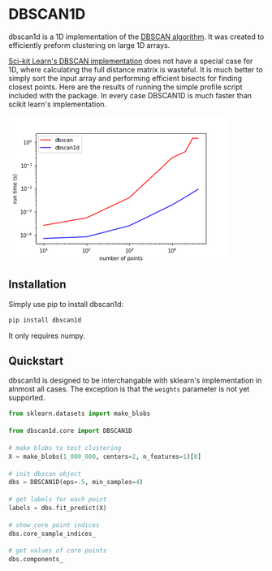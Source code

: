# DBSCAN1D
dbscan1d is a 1D implementation of the [DBSCAN algorithm](https://en.wikipedia.org/wiki/DBSCAN). It was created to efficiently
preform clustering on large 1D arrays.

[Sci-kit Learn's DBSCAN implementation](https://scikit-learn.org/stable/modules/generated/sklearn.cluster.DBSCAN.html) does
not have a special case for 1D, where calculating the full distance matrix is wasteful. It is much better to simply sort
the input array and performing efficient bisects for finding closest points. Here are the results of running the simple
profile script included with the package. In every case DBSCAN1D is much faster than scikit learn's implementation.

![image](https://github.com/d-chambers/dbscan1d/raw/master/profile_results.png)

## Installation
Simply use pip to install dbscan1d:
```bash
pip install dbscan1d
```
It only requires numpy.

## Quickstart
dbscan1d is designed to be interchangable with sklearn's implementation in alnmost
all cases. The exception is that the `weights` parameter is not yet supported.

```python
from sklearn.datasets import make_blobs

from dbscan1d.core import DBSCAN1D

# make blobs to test clustering
X = make_blobs(1_000_000, centers=2, n_features=1)[0]

# init dbscan object
dbs = DBSCAN1D(eps=.5, min_samples=4)

# get labels for each point
labels = dbs.fit_predict(X)

# show core point indices
dbs.core_sample_indices_

# get values of core points
dbs.components_
```
